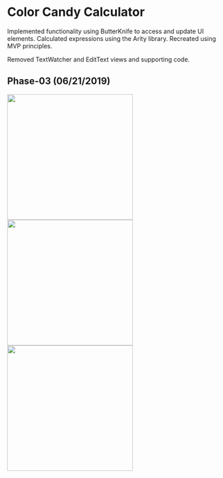 # Color Candy Calculator
Implemented functionality using ButterKnife to access and update UI elements. Calculated expressions using the Arity library. Recreated using MVP principles.

Removed TextWatcher and EditText views and supporting code.
## Phase-03 (06/21/2019)
<img src="https://user-images.githubusercontent.com/25170682/59891373-fa70c880-93e5-11e9-821e-66e0a19b6dd8.png" width="290"> <img src="https://user-images.githubusercontent.com/25170682/59891375-fb095f00-93e5-11e9-92ae-c50d9315173f.png" width="290"> <img src="https://user-images.githubusercontent.com/25170682/59891376-fb095f00-93e5-11e9-8e35-3391f629f50e.png" width="290">
